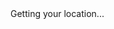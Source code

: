 <html>
  <head>
    <base target="_top">
    <script>
      function getLocation() {
        if (navigator.geolocation) {
          console.log('test')
          navigator.geolocation.getCurrentPosition(sendPosition);
        } else {
          document.getElementById("status").innerHTML = "Geolocation is not supported by this browser.";
        }
      }

      function sendPosition(position) {
        google.script.run.withSuccessHandler(function(response) {
          document.getElementById("status").innerHTML = response;
        }).submitLocation(position.coords.latitude, position.coords.longitude);
      }
  </script>
  </head>
  <body onload="getLocation()">
    <div id="status">Getting your location...</div>
  </body>
</html>
